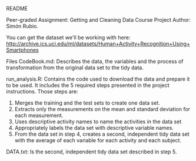 README

Peer-graded Assignment: Getting and Cleaning Data Course Project
Author: Simón Rubio.

You can get the dataset we'll be working with here: http://archive.ics.uci.edu/ml/datasets/Human+Activity+Recognition+Using+Smartphones

Files
CodeBook.md: Describes the data, the variables and the process of transformation from the original data set to the tidy data.

run_analysis.R: Contains the code used to download the data and prepare it to be used. It includes the 5 required steps presented in the project instructions. Those steps are:

1. Merges the training and the test sets to create one data set.
2. Extracts only the measurements on the mean and standard deviation for each measurement.
3. Uses descriptive activity names to name the activities in the data set
4. Appropriately labels the data set with descriptive variable names.
5. From the data set in step 4, creates a second, independent tidy data set with the average of each variable for each activity and each subject.

DATA.txt: Is the second, independent tidy data set described in step 5. 
